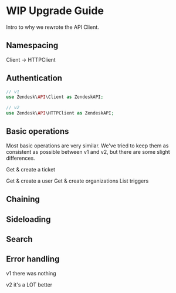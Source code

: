 # WIP Upgrade Guide

Intro to why we rewrote the API Client.

## Namespacing
Client -> HTTPClient

## Authentication

```php
// v1
use Zendesk\API\Client as ZendeskAPI;

// v2
use Zendesk\API\HTTPClient as ZendeskAPI;
```

## Basic operations

Most basic operations are very similar. We've tried to keep them as consistent as possible between v1 and v2, but there are some slight differences.

Get & create a ticket


Get & create a user
Get & create organizations
List triggers


## Chaining

## Sideloading

## Search

## Error handling

v1 there was nothing

v2 it's a LOT better
